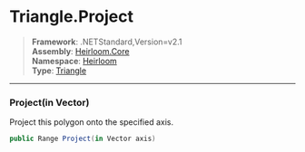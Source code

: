 # Triangle.Project

> **Framework**: .NETStandard,Version=v2.1  
> **Assembly**: [Heirloom.Core][0]  
> **Namespace**: [Heirloom][0]  
> **Type**: [Triangle][1]  

--------------------------------------------------------------------------------

### Project(in Vector)

Project this polygon onto the specified axis.

```cs
public Range Project(in Vector axis)
```

[0]: ..\Heirloom.Core.md
[1]: Heirloom.Triangle.md
